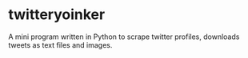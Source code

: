 # twitteryoinker
A mini program written in Python to scrape twitter profiles, downloads tweets as text files and images.
